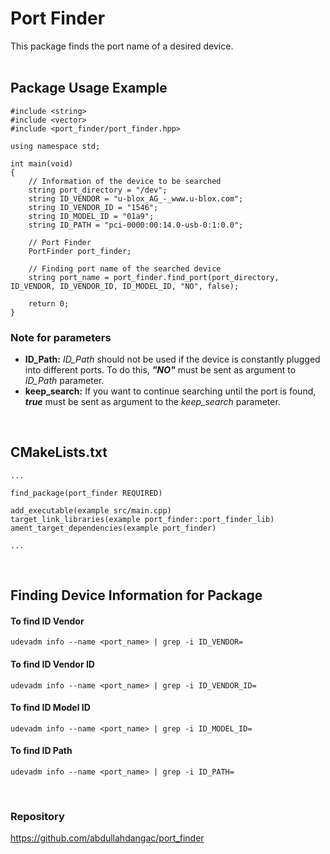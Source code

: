 # Port Finder
This package finds the port name of a desired device.  
<br />  

## Package Usage Example
```
#include <string>
#include <vector>
#include <port_finder/port_finder.hpp>

using namespace std;

int main(void)
{
    // Information of the device to be searched
    string port_directory = "/dev";
    string ID_VENDOR = "u-blox_AG_-_www.u-blox.com";
    string ID_VENDOR_ID = "1546";
    string ID_MODEL_ID = "01a9";
    string ID_PATH = "pci-0000:00:14.0-usb-0:1:0.0";

    // Port Finder
    PortFinder port_finder;

    // Finding port name of the searched device
    string port_name = port_finder.find_port(port_directory, ID_VENDOR, ID_VENDOR_ID, ID_MODEL_ID, "NO", false);

    return 0;
}
```
### Note for parameters
- **ID_Path:** *ID_Path* should not be used if the device is constantly plugged into different ports. To do this, ***"NO"*** must be sent as argument to *ID_Path* parameter.  
- **keep_search:** If you want to continue searching until the port is found, ***true*** must be sent as argument to the *keep_search* parameter.  
<br />  

## CMakeLists.txt
```
...

find_package(port_finder REQUIRED)

add_executable(example src/main.cpp)
target_link_libraries(example port_finder::port_finder_lib) 
ament_target_dependencies(example port_finder)

...
```
<br />  

## Finding Device Information for Package
#### To find ID Vendor
```
udevadm info --name <port_name> | grep -i ID_VENDOR=
```
#### To find ID Vendor ID
```
udevadm info --name <port_name> | grep -i ID_VENDOR_ID=
```
#### To find ID Model ID
```
udevadm info --name <port_name> | grep -i ID_MODEL_ID=
```
#### To find ID Path
```
udevadm info --name <port_name> | grep -i ID_PATH=
```  

<br />  

### Repository
https://github.com/abdullahdangac/port_finder